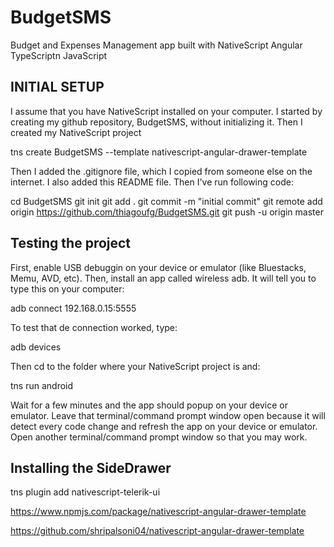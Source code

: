 # BudgetSMS
Budget and Expenses Management app built with NativeScript Angular TypeScriptn JavaScript

## INITIAL SETUP

I assume that you have NativeScript installed on your computer.
I started by creating my github repository, BudgetSMS, without initializing it.
Then I created my NativeScript project

tns create BudgetSMS --template nativescript-angular-drawer-template

Then I added the .gitignore file, which I copied from someone else on the internet.
I also added this README file.
Then I've run following code:

cd BudgetSMS
git init
git add .
git commit -m "initial commit"
git remote add origin https://github.com/thiagoufg/BudgetSMS.git
git push -u origin master

## Testing the project

First, enable USB debuggin on your device or emulator (like Bluestacks, Memu, AVD, etc).
Then, install an app called wireless adb.
It will tell you to type this on your computer:

adb connect 192.168.0.15:5555

To test that de connection worked, type:

adb devices

Then cd to the folder where your NativeScript project is and:

tns run android

Wait for a few minutes and the app should popup on your device or emulator.
Leave that terminal/command prompt window open because it will detect every code change and refresh the app on your device or emulator.
Open another terminal/command prompt window so that you may work.

## Installing the SideDrawer

tns plugin add nativescript-telerik-ui

https://www.npmjs.com/package/nativescript-angular-drawer-template

https://github.com/shripalsoni04/nativescript-angular-drawer-template

